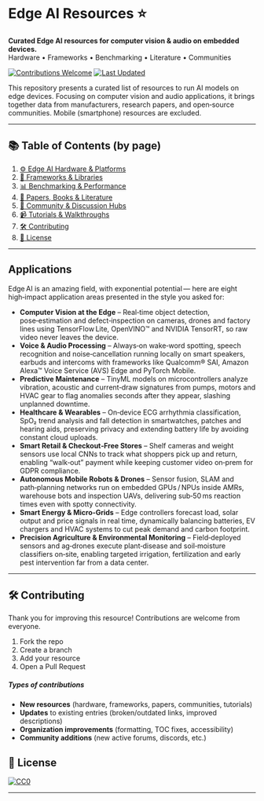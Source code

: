 # Edge AI Resources ⭐

**Curated Edge AI resources for computer vision & audio on embedded devices.**  
Hardware • Frameworks • Benchmarking • Literature • Communities  

[![Contributions Welcome](https://img.shields.io/badge/contributions-welcome-brightgreen?style=flat-square)]() 
[![Last Updated](https://img.shields.io/github/last-commit/C8Costa/Edge-Ai-Resources?style=flat-square)]()

This repository presents a curated list of resources to run AI models on edge devices. Focusing on computer vision and audio applications, it brings together data from manufacturers, research papers, and open‑source communities. Mobile (smartphone) resources are excluded.

___
## 📚 Table of Contents (by page)

1. [⚙️ Edge AI Hardware & Platforms](./1_Hardware.md)
2. [🧠 Frameworks & Libraries](./2_Frameworks%20&%20Libraries.md)
3. [📊 Benchmarking & Performance](./3_Benchmarking.md)
4. [📖 Papers, Books & Literature](./4_Books%20%26%20Literature.md)
5. [🤝 Community & Discussion Hubs](./5_Community%20Sites%20&%20Hubs.md)
6. [📹 Tutorials & Walkthroughs](./6_Tutorials.md)
7. [🛠️ Contributing](#contributing)
8. [📝 License](#license)

---
## Applications

Edge AI is an amazing field, with exponential potential — here are eight high‑impact application areas presented in the style you asked for:

- **Computer Vision at the Edge** – Real‑time object detection, pose‑estimation and defect‑inspection on cameras, drones and factory lines using TensorFlow Lite, OpenVINO™ and NVIDIA TensorRT, so raw video never leaves the device.
- **Voice & Audio Processing** – Always‑on wake‑word spotting, speech recognition and noise‑cancellation running locally on smart speakers, earbuds and intercoms with frameworks like Qualcomm® SAI, Amazon Alexa™ Voice Service (AVS) Edge and PyTorch Mobile.
- **Predictive Maintenance** – TinyML models on microcontrollers analyze vibration, acoustic and current‑draw signatures from pumps, motors and HVAC gear to flag anomalies seconds after they appear, slashing unplanned downtime.
- **Healthcare & Wearables** – On‑device ECG arrhythmia classification, SpO₂ trend analysis and fall detection in smartwatches, patches and hearing aids, preserving privacy and extending battery life by avoiding constant cloud uploads.
- **Smart Retail & Checkout‑Free Stores** – Shelf cameras and weight sensors use local CNNs to track what shoppers pick up and return, enabling “walk‑out” payment while keeping customer video on‑prem for GDPR compliance.
- **Autonomous Mobile Robots & Drones** – Sensor fusion, SLAM and path‑planning networks run on embedded GPUs / NPUs inside AMRs, warehouse bots and inspection UAVs, delivering sub‑50 ms reaction times even with spotty connectivity.
- **Smart Energy & Micro‑Grids** – Edge controllers forecast load, solar output and price signals in real time, dynamically balancing batteries, EV chargers and HVAC systems to cut peak demand and carbon footprint.
- **Precision Agriculture & Environmental Monitoring** – Field‑deployed sensors and ag‑drones execute plant‑disease and soil‑moisture classifiers on‑site, enabling targeted irrigation, fertilization and early pest intervention far from a data center.

___
## 🛠️ Contributing

Thank you for improving this resource! Contributions are welcome from everyone.

1. Fork the repo  
2. Create a branch
3. Add your resource
4. Open a Pull Request

##### Types of contributions
- **New resources** (hardware, frameworks, papers, communities, tutorials)  
- **Updates** to existing entries (broken/outdated links, improved descriptions)  
- **Organization improvements** (formatting, TOC fixes, accessibility)  
- **Community additions** (new active forums, discords, etc.)


## 📝 License

[![CC0](https://mirrors.creativecommons.org/presskit/buttons/88x31/svg/by-sa.svg)](http://creativecommons.org/licenses/by-sa/4.0/)

---


